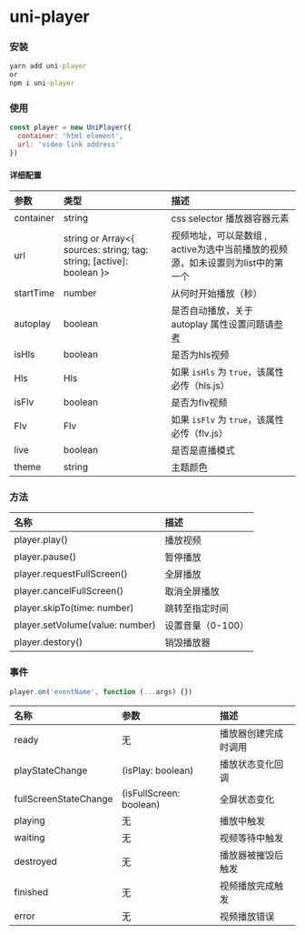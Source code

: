 # uni-player

### 安装
```cmd
yarn add uni-player
or
npm i uni-player
```
### 使用
```js
const player = new UniPlayer({
  container: 'html element',
  url: 'video link address'
})
```
#### 详细配置
|参数|类型|描述|
|:--------|:-------|:--------|
|container|string|css selector 播放器容器元素|
| url|string or Array<{ sources: string; tag: string; [active]: boolean }>|视频地址，可以是数组 , active为选中当前播放的视频源，如未设置则为list中的第一个|
|startTime|number|从何时开始播放（秒）|
|autoplay|boolean|是否自动播放，关于 autoplay 属性设置问题请[参考](https://developer.chrome.com/blog/autoplay)|
|isHls|boolean|是否为hls视频|
|Hls|Hls|如果 `isHls` 为 `true`，该属性必传（hls.js）|
|isFlv|boolean|是否为flv视频|
|Flv|Flv|如果 `isFlv` 为 `true`，该属性必传（flv.js）|
|live|boolean|是否是直播模式|
|theme|string|主题颜色|

### 方法
|名称|描述|
|:-------|:--------|
|player.play()|播放视频|
|player.pause()|暂停播放|
|player.requestFullScreen()|全屏播放|
|player.cancelFullScreen()|取消全屏播放|
|player.skipTo(time: number)|跳转至指定时间|
|player.setVolume(value: number)|设置音量（0-100）|
|player.destory()|销毁播放器|

### 事件
```js
player.on('eventName', function (...args) {})
```

|名称|参数|描述|
|:----|:----|:-----|
|ready|无|播放器创建完成时调用|
|playStateChange|(isPlay: boolean)|播放状态变化回调|
|fullScreenStateChange|(isFullScreen: boolean)|全屏状态变化|
|playing|无|播放中触发|
|waiting|无|视频等待中触发|
|destroyed|无|播放器被摧毁后触发|
|finished|无|视频播放完成触发|
|error|无|视频播放错误|